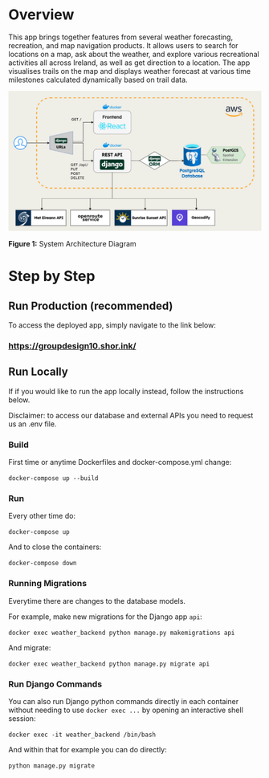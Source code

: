 # Overview

This app brings together features from several weather forecasting, recreation, and map navigation products. It allows users to search for locations on a map, ask about the weather, and explore various recreational activities all across Ireland, as well as get direction to a location. The app visualises trails on the map and displays weather forecast at various time milestones calculated dynamically based on trail data.

![System Architecture Diagram](docs/sys_arc.png)

**Figure 1:** System Architecture Diagram

# Step by Step

## Run Production (recommended)

To access the deployed app, simply navigate to the link below:

### https://groupdesign10.shor.ink/

## Run Locally

If if you would like to run the app locally instead, follow the instructions below.

Disclaimer: to access our database and external APIs you need to request us an .env file.

### Build
First time or anytime Dockerfiles and docker-compose.yml change:

`docker-compose up --build`


### Run
Every other time do:

`docker-compose up`

And to close the containers:

`docker-compose down`


### Running Migrations

Everytime there are changes to the database models.

For example, make new migrations for the Django app `api`:

``docker exec weather_backend python manage.py makemigrations api``

And migrate:

``docker exec weather_backend python manage.py migrate api``


### Run Django Commands

You can also run Django python commands directly in each container without needing to use `docker exec ...` by opening an interactive shell session:

`docker exec -it weather_backend /bin/bash`

And within that for example you can do directly:

`python manage.py migrate`